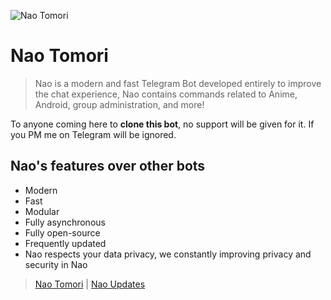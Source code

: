 ![Nao Tomori](https://telegra.ph/file/ac398a8201f32acd79b82.jpg)
# Nao Tomori
 
>  Nao is a modern and fast Telegram Bot developed entirely to improve the chat experience,
>  Nao contains commands related to Anime, Android, group administration, and more!

To anyone coming here to **clone this bot**, no support will be given for it. If you PM me on Telegram will be ignored.

## Nao's features over other bots

- Modern
- Fast
- Modular
- Fully asynchronous
- Fully open-source
- Frequently updated
- Nao respects your data privacy, we constantly improving privacy and security in Nao

> [Nao Tomori](https://t.me/NaoTomoriRobot) | [Nao Updates](https://t.me/NaoUpdates)